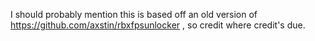 I should probably mention this is based off an old version of https://github.com/axstin/rbxfpsunlocker , so credit where credit's due.
